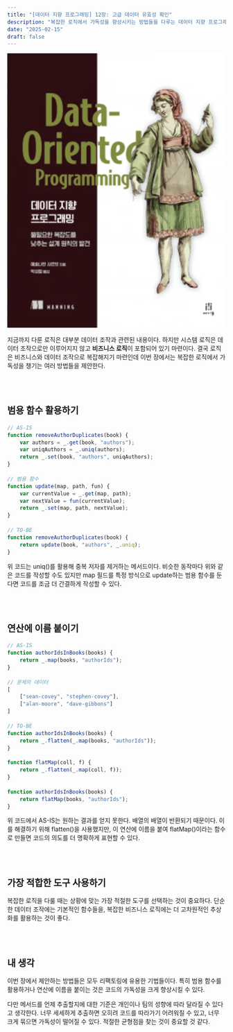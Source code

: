 ```yaml
---
title: "[데이터 지향 프로그래밍] 12장: 고급 데이터 유효성 확인"
description: "복잡한 로직에서 가독성을 향상시키는 방법들을 다루는 데이터 지향 프로그래밍 14장 리뷰. 범용 함수 활용, 연산 네이밍, 적절한 도구 선택에 대한 실무적 접근법을 소개합니다."
date: "2025-02-15"
draft: false
---
```


![데이터 지향 프로그래밍 책 표지](./diagram-1.webp)

지금까지 다룬 로직은 대부분 데이터 조작과 관련된 내용이다. 하지만 시스템 로직은 데이터 조작으로만 이루어지지 않고 **비즈니스 로직**이 포함되어 있기 마련이다. 결국 로직은 비즈니스와 데이터 조작으로 복잡해지기 마련인데 이번 장에서는 복잡한 로직에서 가독성을 챙기는 여러 방법들을 제안한다.

<br></br>

## 범용 함수 활용하기

```javascript
// AS-IS
function removeAuthorDuplicates(book) {
    var authors = _.get(book, "authors");
    var uniqAuthors = _.uniq(authors);
    return _.set(book, "authors", uniqAuthors);
}

// 범용 함수
function update(map, path, fun) {
    var currentValue = _.get(map, path);
    var nextValue = fun(currentValue);
    return _.set(map, path, nextValue);
}

// TO-BE
function removeAuthorDuplicates(book) {
    return update(book, "authors", _.uniq);
}
```

위 코드는 uniq()를 활용해 중복 저자를 제거하는 메서드이다. 비슷한 동작마다 위와 같은 코드를 작성할 수도 있지만 map 필드를 특정 방식으로 update하는 범용 함수를 둔다면 코드를 조금 더 간결하게 작성할 수 있다.

<br></br>

## 연산에 이름 붙이기

```javascript
// AS-IS
function authorIdsInBooks(books) {
    return _.map(books, "authorIds");
}

// 문제의 데이터
[
    ["sean-covey", "stephen-covey"],
    ["alan-moore", "dave-gibbons"]
]

// TO-BE
function authorIdsInBooks(books) {
    return _.flatten(_.map(books, "authorIds"));
}

function flatMap(coll, f) {
    return _.flatten(_.map(coll, f));
}

function authorIdsInBooks(books) {
    return flatMap(books, "authorIds");
}
```

위 코드에서 AS-IS는 원하는 결과를 얻지 못한다. 배열의 배열이 반환되기 때문이다. 이를 해결하기 위해 flatten()을 사용했지만, 이 연산에 이름을 붙여 flatMap()이라는 함수로 만들면 코드의 의도를 더 명확하게 표현할 수 있다.

<br></br>

## 가장 적합한 도구 사용하기

복잡한 로직을 다룰 때는 상황에 맞는 가장 적절한 도구를 선택하는 것이 중요하다. 단순한 데이터 조작에는 기본적인 함수들을, 복잡한 비즈니스 로직에는 더 고차원적인 추상화를 활용하는 것이 좋다.

<br></br>

## 내 생각

이번 장에서 제안하는 방법들은 모두 리팩토링에 유용한 기법들이다. 특히 범용 함수를 활용하거나 연산에 이름을 붙이는 것은 코드의 가독성을 크게 향상시킬 수 있다. 

다만 메서드를 언제 추출할지에 대한 기준은 개인이나 팀의 성향에 따라 달라질 수 있다고 생각한다. 너무 세세하게 추출하면 오히려 코드를 따라가기 어려워질 수 있고, 너무 크게 묶으면 가독성이 떨어질 수 있다. 적절한 균형점을 찾는 것이 중요할 것 같다.